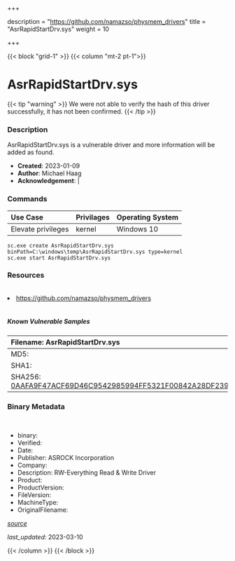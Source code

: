 +++

description = "https://github.com/namazso/physmem_drivers"
title = "AsrRapidStartDrv.sys"
weight = 10

+++


{{< block "grid-1" >}}
{{< column "mt-2 pt-1">}}




# AsrRapidStartDrv.sys 


{{< tip "warning" >}}
We were not able to verify the hash of this driver successfully, it has not been confirmed.
{{< /tip >}}




### Description


AsrRapidStartDrv.sys is a vulnerable driver and more information will be added as found.


- **Created**: 2023-01-09
- **Author**: Michael Haag
- **Acknowledgement**:  | [](https://twitter.com/)

### Commands

| Use Case | Privilages | Operating System | 
|:---- | ---- | ---- |
| Elevate privileges | kernel | Windows 10 |

```
sc.exe create AsrRapidStartDrv.sys binPath=C:\windows\temp\AsrRapidStartDrv.sys type=kernel
sc.exe start AsrRapidStartDrv.sys
```

### Resources
<br>


<li><a href=" https://github.com/namazso/physmem_drivers"> https://github.com/namazso/physmem_drivers</a></li>


<br>


##### Known Vulnerable Samples

| Filename: AsrRapidStartDrv.sys |
|:---- |
|MD5: <a href="https://www.virustotal.com/gui/file/{&#39;Filename&#39;: &#39;AsrRapidStartDrv.sys&#39;, &#39;MD5&#39;: &#39;&#39;, &#39;SHA1&#39;: &#39;&#39;, &#39;SHA256&#39;: &#39;0AAFA9F47ACF69D46C9542985994FF5321F00842A28DF2396D4A3076776A83CB&#39;}"></a>|
|SHA1: <a href="https://www.virustotal.com/gui/file/{&#39;Filename&#39;: &#39;AsrRapidStartDrv.sys&#39;, &#39;MD5&#39;: &#39;&#39;, &#39;SHA1&#39;: &#39;&#39;, &#39;SHA256&#39;: &#39;0AAFA9F47ACF69D46C9542985994FF5321F00842A28DF2396D4A3076776A83CB&#39;}"></a>|
|SHA256: <a href="https://www.virustotal.com/gui/file/{&#39;Filename&#39;: &#39;AsrRapidStartDrv.sys&#39;, &#39;MD5&#39;: &#39;&#39;, &#39;SHA1&#39;: &#39;&#39;, &#39;SHA256&#39;: &#39;0AAFA9F47ACF69D46C9542985994FF5321F00842A28DF2396D4A3076776A83CB&#39;}">0AAFA9F47ACF69D46C9542985994FF5321F00842A28DF2396D4A3076776A83CB</a>|




### Binary Metadata
<br>

- binary: 
- Verified: 
- Date: 
- Publisher: ASROCK Incorporation
- Company: 
- Description: RW-Everything Read &amp; Write Driver
- Product: 
- ProductVersion: 
- FileVersion: 
- MachineType: 
- OriginalFilename: 

[*source*](https://github.com/magicsword-io/LOLDrivers/tree/main/yaml/asrrapidstartdrv.sys.yml)

*last_updated:* 2023-03-10


{{< /column >}}
{{< /block >}}
